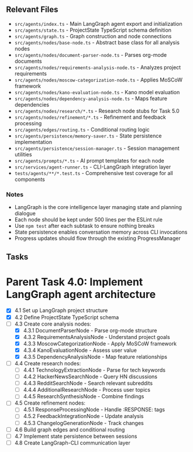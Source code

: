 ## Relevant Files

- `src/agents/index.ts` - Main LangGraph agent export and initialization
- `src/agents/state.ts` - ProjectState TypeScript schema definition  
- `src/agents/graph.ts` - Graph construction and node connections
- `src/agents/nodes/base-node.ts` - Abstract base class for all analysis nodes
- `src/agents/nodes/document-parser-node.ts` - Parses org-mode documents
- `src/agents/nodes/requirements-analysis-node.ts` - Analyzes project requirements
- `src/agents/nodes/moscow-categorization-node.ts` - Applies MoSCoW framework
- `src/agents/nodes/kano-evaluation-node.ts` - Kano model evaluation
- `src/agents/nodes/dependency-analysis-node.ts` - Maps feature dependencies
- `src/agents/nodes/research/*.ts` - Research node stubs for Task 5.0
- `src/agents/nodes/refinement/*.ts` - Refinement and feedback processing
- `src/agents/edges/routing.ts` - Conditional routing logic
- `src/agents/persistence/memory-saver.ts` - State persistence implementation
- `src/agents/persistence/session-manager.ts` - Session management utilities
- `src/agents/prompts/*.ts` - AI prompt templates for each node
- `src/services/agent-runner.ts` - CLI-LangGraph integration layer
- `tests/agents/**/*.test.ts` - Comprehensive test coverage for all components

### Notes

- LangGraph is the core intelligence layer managing state and planning dialogue
- Each node should be kept under 500 lines per the ESLint rule
- Use `npm test` after each subtask to ensure nothing breaks
- State persistence enables conversation memory across CLI invocations
- Progress updates should flow through the existing ProgressManager

## Tasks

# Parent Task 4.0: Implement LangGraph agent architecture

- [x] 4.1 Set up LangGraph project structure
- [x] 4.2 Define ProjectState TypeScript schema
- [ ] 4.3 Create core analysis nodes:
  - [x] 4.3.1 DocumentParserNode - Parse org-mode structure  
  - [x] 4.3.2 RequirementsAnalysisNode - Understand project goals
  - [x] 4.3.3 MoscowCategorizationNode - Apply MoSCoW framework
  - [x] 4.3.4 KanoEvaluationNode - Assess user value
  - [x] 4.3.5 DependencyAnalysisNode - Map feature relationships
- [ ] 4.4 Create research nodes:
  - [ ] 4.4.1 TechnologyExtractionNode - Parse for tech keywords
  - [ ] 4.4.2 HackerNewsSearchNode - Query HN discussions
  - [ ] 4.4.3 RedditSearchNode - Search relevant subreddits
  - [ ] 4.4.4 AdditionalResearchNode - Process user topics
  - [ ] 4.4.5 ResearchSynthesisNode - Combine findings
- [ ] 4.5 Create refinement nodes:
  - [ ] 4.5.1 ResponseProcessingNode - Handle :RESPONSE: tags
  - [ ] 4.5.2 FeedbackIntegrationNode - Update analysis
  - [ ] 4.5.3 ChangelogGenerationNode - Track changes
- [ ] 4.6 Build graph edges and conditional routing
- [ ] 4.7 Implement state persistence between sessions
- [ ] 4.8 Create LangGraph-CLI communication layer 